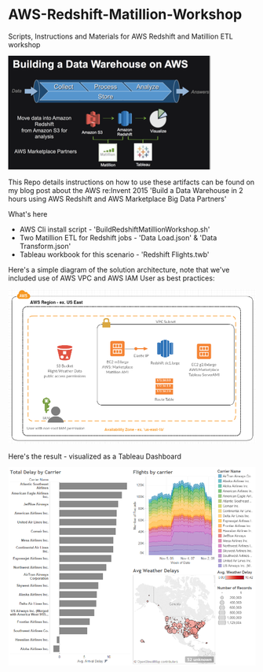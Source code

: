 # AWS-Redshift-Matillion-Workshop
Scripts, Instructions and Materials for AWS Redshift and Matillion ETL workshop

![Redshift Workshop Diagram](/Redshift-Workshop.png)

This Repo details instructions on how to use these artifacts can be found on my blog post about the AWS re:Invent 2015 
'Build a Data Warehouse in 2 hours using AWS Redshift and AWS Marketplace Big Data Partners'

What's here

- AWS Cli install script - 'BuildRedshiftMatillionWorkshop.sh'
- Two Matillion ETL for Redshift jobs - 'Data Load.json' & 'Data Transform.json'
- Tableau workbook for this scenario - 'Redshift Flights.twb'

Here's a simple diagram of the solution architecture, note that we've included use of AWS VPC and AWS IAM User as best practices:

![Redshift Workshop Architecture](/reInvent-Workshop-Architecture.png)

Here's the result - visualized as a Tableau Dashboard

![Redshift Workshop Visualization](/Tableau-Dashboard-Complete.png)


